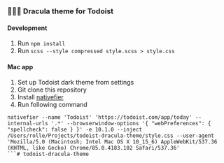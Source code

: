 ### 🧛🏻‍♂️ Dracula theme for Todoist

#### Development

1. Run `npm install`
2. Run `scss --style compressed style.scss > style.css`

#### Mac app

1. Set up Todoist dark theme from settings
2. Git clone this repository
3. Install [nativefier](https://github.com/nativefier/nativefier)
4. Run following command

``` shell
nativefier --name 'Todoist' 'https://todoist.com/app/today' --internal-urls '.*' --browserwindow-options '{ "webPreferences": { "spellcheck": false } }' -e 10.1.0 --inject /Users/rolle/Projects/todoist-dracula-theme/style.css --user-agent 'Mozilla/5.0 (Macintosh; Intel Mac OS X 10_15_6) AppleWebKit/537.36 (KHTML, like Gecko) Chrome/85.0.4183.102 Safari/537.36'
```# todoist-dracula-theme
